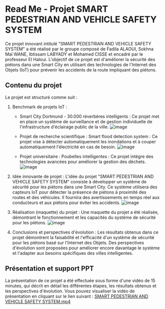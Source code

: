 # Read Me - Projet SMART PEDESTRIAN AND VEHICLE SAFETY SYSTEM

Ce projet innovant intitulé "SMART PEDESTRIAN AND VEHICLE SAFETY SYSTEM" a été réalisé par le groupe composé de Fadila ALAOUI, Sokhna Maï WANE, Ibtissam LABYADY et Mohamed CISSE et  encadré par le professeur El Haloui. L'objectif de ce projet est d'améliorer la sécurité des piétons dans une Smart City en utilisant des technologies de l'Internet des Objets (IoT) pour prévenir les accidents de la route impliquant des piétons.

## Contenu du projet

Le projet est structuré comme suit :

1. Benchmark de projets IoT :
   - Smart City Dortmund - 30.000 réverbères intelligents : Ce projet met en place un système de surveillance et de gestion individuelle de l'infrastructure d'éclairage public de la ville.
     ![image](https://github.com/ibtissam01/IOT_Project/assets/89752387/61c386d1-8e71-4126-bef1-0dca2da265b0)

   - Projet de recherche scientifique : Smart flood detection system : Ce projet vise à détecter automatiquement les inondations et à couper automatiquement l'électricité en cas de besoin.
     ![image](https://github.com/ibtissam01/IOT_Project/assets/89752387/02e66e2e-a740-4594-b3c0-ae4a968fd31b)

   - Projet universitaire : Poubelles intelligentes : Ce projet intègre des technologies avancées pour améliorer la gestion des déchets.
![image](https://github.com/ibtissam01/IOT_Project/assets/89752387/334a27bb-ee8f-431c-9479-23c44c83e1a6)

2. Idée innovante de projet :
   L'idée du projet "SMART PEDESTRIAN AND VEHICLE SAFETY SYSTEM" consiste à développer un système de sécurité pour les piétons dans une Smart City. Ce système utilisera des capteurs IoT pour détecter la présence de piétons à proximité des routes et des véhicules. Il fournira des avertissements en temps réel aux conducteurs et aux piétons pour éviter les accidents.
![image](https://github.com/ibtissam01/IOT_Project/assets/89752387/7647c03a-2631-452d-bc35-82b2370a40e3)

3. Réalisation (maquette) du projet :
   Une maquette du projet a été réalisée, démontrant le fonctionnement et les capacités du système de sécurité pour les piétons.
   ![image](https://github.com/ibtissam01/IOT_Project/assets/89752387/39ab269e-5c11-43a1-a86a-0d947f9148a6)


5. Conclusions et perspectives d'évolution :
   Les résultats obtenus dans ce projet démontrent la faisabilité et l'efficacité d'un système de sécurité pour les piétons basé sur l'Internet des Objets. Des perspectives d'évolution sont proposées pour améliorer encore davantage le système et l'adapter aux besoins spécifiques des villes intelligentes.


## Présentation et support PPT
La présentation de ce projet a été effectuée sous forme d'une vidéo de 15 minutes, qui décrit en détail les différentes étapes, les résultats obtenus et les perspectives d'évolution. Vous pouvez visualiser la vidéo de présentation en cliquant sur le lien suivant : [SMART PEDESTRIAN AND VEHICLE SAFETY SYSTEM.mp4]([https://example.com/video](https://esiac-my.sharepoint.com/personal/mohamed_cisse_esi_ac_ma/_layouts/15/stream.aspx?id=%2Fpersonal%2Fmohamed%5Fcisse%5Fesi%5Fac%5Fma%2FDocuments%2FPi%C3%A8ces%20jointes%2FSMART%20PEDESTRIAN%20AND%20VEHICULE%20SAFETY%20SYSTEM%2Emp4&ct=1700659897249&or=OWA%2DNTB&cid=d863de87%2Db797%2Df4da%2D1fd0%2Df48885bf636e&ga=1&referrer=StreamWebApp%2EWeb&referrerScenario=AddressBarCopied%2Eview)https://esiac-my.sharepoint.com/personal/mohamed_cisse_esi_ac_ma/_layouts/15/stream.aspx?id=%2Fpersonal%2Fmohamed%5Fcisse%5Fesi%5Fac%5Fma%2FDocuments%2FPi%C3%A8ces%20jointes%2FSMART%20PEDESTRIAN%20AND%20VEHICULE%20SAFETY%20SYSTEM%2Emp4&ct=1700659897249&or=OWA%2DNTB&cid=d863de87%2Db797%2Df4da%2D1fd0%2Df48885bf636e&ga=1&referrer=StreamWebApp%2EWeb&referrerScenario=AddressBarCopied%2Eview)
